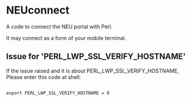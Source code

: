 # NEUconnect
A code to connect the NEU portal with Perl.

It may connect as a form of your mobile terminal.

## Issue for 'PERL_LWP_SSL_VERIFY_HOSTNAME'
If the issue raised and it is about PERL_LWP_SSL_VERIFY_HOSTNAME,
Please enter this code at shell:
<pre><code>
export PERL_LWP_SSL_VERIFY_HOSTNAME = 0
</code></pre>
